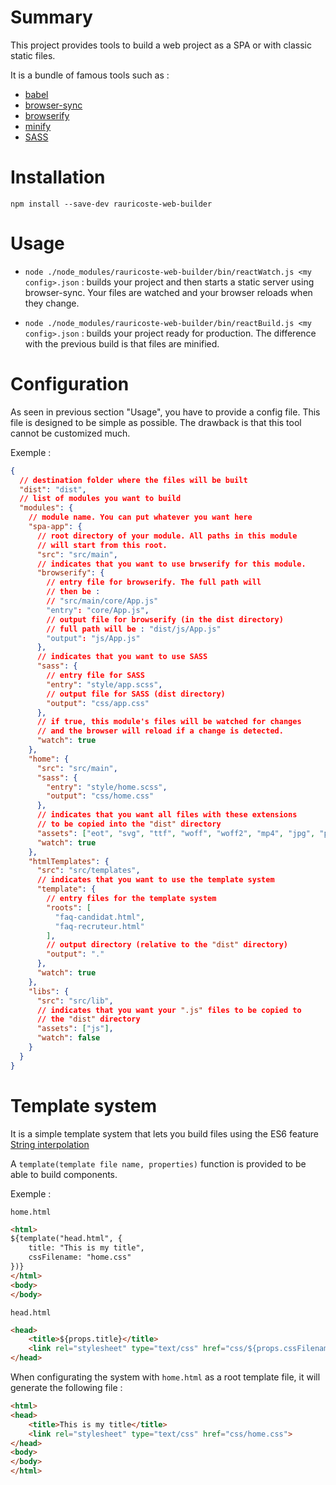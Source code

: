 Summary
===

This project provides tools to build a web project as a SPA
or with classic static files.

It is a bundle of famous tools such as :
* [babel](https://babeljs.io/)
* [browser-sync](https://www.browsersync.io/)
* [browserify](http://browserify.org/)
* [minify](https://www.npmjs.com/package/minify)
* [SASS](http://sass-lang.com/)

Installation
====

```
npm install --save-dev rauricoste-web-builder
```

Usage
===

* `node ./node_modules/rauricoste-web-builder/bin/reactWatch.js <my config>.json` :
builds your project and then starts a static server 
using browser-sync. Your files are watched and your
browser reloads when they change.

* `node ./node_modules/rauricoste-web-builder/bin/reactBuild.js <my config>.json` :
builds your project ready for production. The difference with
the previous build is that files are minified.

Configuration
===

As seen in previous section "Usage", you have to provide a config
file. This file is designed to be simple as possible.
The drawback is that this tool cannot be customized much.

Exemple :
```json
{
  // destination folder where the files will be built
  "dist": "dist",  
  // list of modules you want to build
  "modules": {
    // module name. You can put whatever you want here
    "spa-app": {
      // root directory of your module. All paths in this module
      // will start from this root.
      "src": "src/main",
      // indicates that you want to use brwserify for this module.
      "browserify": {
        // entry file for browserify. The full path will
        // then be :
        // "src/main/core/App.js"
        "entry": "core/App.js",
        // output file for browserify (in the dist directory)
        // full path will be : "dist/js/App.js"
        "output": "js/App.js"
      },
      // indicates that you want to use SASS
      "sass": {
        // entry file for SASS
        "entry": "style/app.scss",
        // output file for SASS (dist directory)
        "output": "css/app.css"
      },
      // if true, this module's files will be watched for changes
      // and the browser will reload if a change is detected.
      "watch": true
    },
    "home": {
      "src": "src/main",
      "sass": {
        "entry": "style/home.scss",
        "output": "css/home.css"
      },
      // indicates that you want all files with these extensions
      // to be copied into the "dist" directory
      "assets": ["eot", "svg", "ttf", "woff", "woff2", "mp4", "jpg", "png", "gif"],
      "watch": true
    },
    "htmlTemplates": {
      "src": "src/templates",
      // indicates that you want to use the template system
      "template": {
        // entry files for the template system
        "roots": [
          "faq-candidat.html",
          "faq-recruteur.html"
        ],
        // output directory (relative to the "dist" directory)
        "output": "."
      },
      "watch": true
    },
    "libs": {
      "src": "src/lib",
      // indicates that you want your ".js" files to be copied to
      // the "dist" directory
      "assets": ["js"],
      "watch": false
    }
  }
}
```

Template system
=====

It is a simple template system that lets you build
files using the ES6 feature [String interpolation](http://es6-features.org/#StringInterpolation)

A `template(template file name, properties)` function is provided
to be able to build components.

Exemple :

`home.html`
```html
<html>
${template("head.html", {
    title: "This is my title",
    cssFilename: "home.css"
})}
</html>
<body>
</body>
```

`head.html`
```html
<head>
    <title>${props.title}</title>
    <link rel="stylesheet" type="text/css" href="css/${props.cssFilename}">
</head>
```

When configurating the system with `home.html` as a root template file,
it will generate the following file :
```html
<html>
<head>
    <title>This is my title</title>
    <link rel="stylesheet" type="text/css" href="css/home.css">
</head>
<body>
</body>
</html>
```